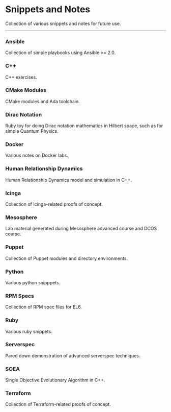 # Snippets and Notes

Collection of various snippets and notes for future use.

---

### Ansible

Collection of simple playbooks using Ansible >= 2.0.

### C++

C++ exercises.

### CMake Modules

CMake modules and Ada toolchain.

### Dirac Notation

Ruby toy for doing Dirac notation mathematics in Hilbert space, such as for simple Quantum Physics.

### Docker

Various notes on Docker labs.

### Human Relationship Dynamics

Human Relationship Dynamics model and simulation in C++.

### Icinga

Collection of Icinga-related proofs of concept.

### Mesosphere

Lab material generated during Mesosphere advanced course and DCOS course.

### Puppet

Collection of Puppet modules and directory environments.

### Python

Various python snipppets.

### RPM Specs

Collection of RPM spec files for EL6.

### Ruby

Various ruby snippets.

### Serverspec

Pared down demonstration of advanced serverspec techniques.

### SOEA

Single Objective Evolutionary Algorithm in C++.

### Terraform

Collection of Terraform-related proofs of concept.
